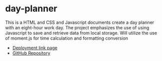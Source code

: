 # day-planner


This is a HTML and CSS and Javascript documents create a day planner with an eight-hour work day. The project emphasizes the use of using Javascript to save and retrieve data from local storage. Will utilize the use of moment.js for time calculation and formatting conversion

* [Deployment link page](https://kumarakom.github.io/day-planner/)
* [GitHub Repository](https://github.com/kumarakom/day-planner)